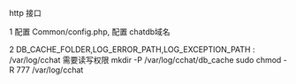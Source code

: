 http 接口

1 配置 Common/config.php, 配置 chatdb域名

2 DB_CACHE_FOLDER,LOG_ERROR_PATH,LOG_EXCEPTION_PATH : /var/log/cchat  需要读写权限
	mkdir -P /var/log/cchat/db_cache
	sudo chmod -R 777 /var/log/cchat
